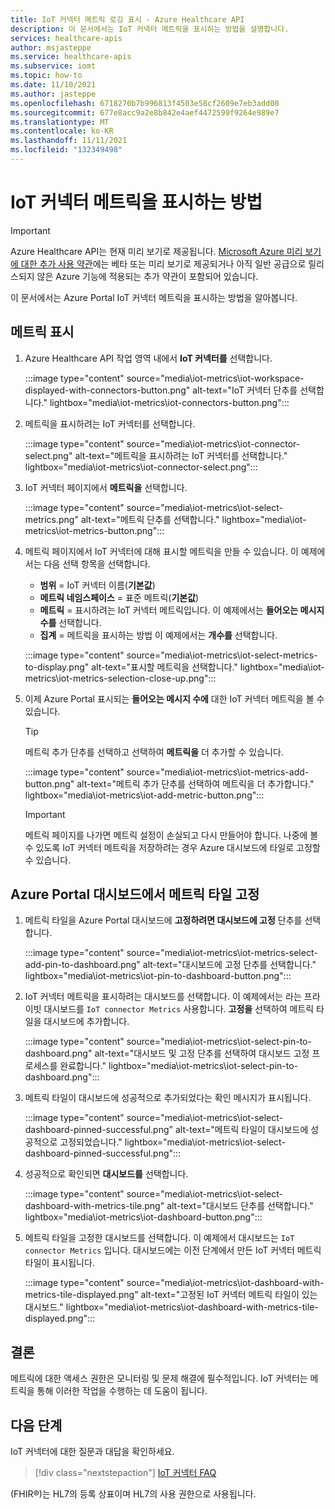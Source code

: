 ```yaml
---
title: IoT 커넥터 메트릭 로깅 표시 - Azure Healthcare API
description: 이 문서에서는 IoT 커넥터 메트릭을 표시하는 방법을 설명합니다.
services: healthcare-apis
author: msjasteppe
ms.service: healthcare-apis
ms.subservice: iomt
ms.topic: how-to
ms.date: 11/10/2021
ms.author: jasteppe
ms.openlocfilehash: 6718270b7b996813f4503e58cf2609e7eb3add00
ms.sourcegitcommit: 677e8acc9a2e8b842e4aef4472599f9264e989e7
ms.translationtype: MT
ms.contentlocale: ko-KR
ms.lasthandoff: 11/11/2021
ms.locfileid: "132349498"
---
```

# <a name="how-to-display-iot-connector-metrics"></a>IoT 커넥터 메트릭을 표시하는 방법

> [!IMPORTANT]
> Azure Healthcare API는 현재 미리 보기로 제공됩니다. [Microsoft Azure 미리 보기에 대한 추가 사용 약관](https://azure.microsoft.com/support/legal/preview-supplemental-terms/)에는 베타 또는 미리 보기로 제공되거나 아직 일반 공급으로 릴리스되지 않은 Azure 기능에 적용되는 추가 약관이 포함되어 있습니다.

이 문서에서는 Azure Portal IoT 커넥터 메트릭을 표시하는 방법을 알아봅니다. 

## <a name="display-metrics"></a>메트릭 표시

1. Azure Healthcare API 작업 영역 내에서 **IoT 커넥터를** 선택합니다. 

     :::image type="content" source="media\iot-metrics\iot-workspace-displayed-with-connectors-button.png" alt-text="IoT 커넥터 단추를 선택합니다." lightbox="media\iot-metrics\iot-connectors-button.png"::: 

2. 메트릭을 표시하려는 IoT 커넥터를 선택합니다.

    :::image type="content" source="media\iot-metrics\iot-connector-select.png" alt-text="메트릭을 표시하려는 IoT 커넥터를 선택합니다." lightbox="media\iot-metrics\iot-connector-select.png":::
    
3. IoT 커넥터 페이지에서 **메트릭을** 선택합니다.

   :::image type="content" source="media\iot-metrics\iot-select-metrics.png" alt-text="메트릭 단추를 선택합니다." lightbox="media\iot-metrics\iot-metrics-button.png"::: 

4. 메트릭 페이지에서 IoT 커넥터에 대해 표시할 메트릭을 만들 수 있습니다. 이 예제에서는 다음 선택 항목을 선택합니다.

    * **범위** = IoT 커넥터 이름(**기본값**)
    * **메트릭 네임스페이스** = 표준 메트릭(**기본값**) 
    * **메트릭** = 표시하려는 IoT 커넥터 메트릭입니다. 이 예제에서는 **들어오는 메시지 수를** 선택합니다.
    * **집계** = 메트릭을 표시하는 방법 이 예제에서는 **개수를** 선택합니다. 

    :::image type="content" source="media\iot-metrics\iot-select-metrics-to-display.png" alt-text="표시할 메트릭을 선택합니다." lightbox="media\iot-metrics\iot-metrics-selection-close-up.png"::: 

5. 이제 Azure Portal 표시되는 **들어오는 메시지 수에** 대한 IoT 커넥터 메트릭을 볼 수 있습니다.

    > [!TIP]
    > 메트릭 추가 단추를 선택하고 선택하여 **메트릭을** 더 추가할 수 있습니다.

    :::image type="content" source="media\iot-metrics\iot-metrics-add-button.png" alt-text="메트릭 추가 단추를 선택하여 메트릭을 더 추가합니다." lightbox="media\iot-metrics\iot-add-metric-button.png":::

    > [!IMPORTANT]
    > 메트릭 페이지를 나가면 메트릭 설정이 손실되고 다시 만들어야 합니다. 나중에 볼 수 있도록 IoT 커넥터 메트릭을 저장하려는 경우 Azure 대시보드에 타일로 고정할 수 있습니다.

## <a name="pinning-metrics-tile-on-azure-portal-dashboard"></a>Azure Portal 대시보드에서 메트릭 타일 고정

1. 메트릭 타일을 Azure Portal 대시보드에 **고정하려면 대시보드에 고정** 단추를 선택합니다.

    :::image type="content" source="media\iot-metrics\iot-metrics-select-add-pin-to-dashboard.png" alt-text="대시보드에 고정 단추를 선택합니다." lightbox="media\iot-metrics\iot-pin-to-dashboard-button.png":::

2. IoT 커넥터 메트릭을 표시하려는 대시보드를 선택합니다. 이 예제에서는 라는 프라이빗 대시보드를 `IoT connector Metrics` 사용합니다. **고정을** 선택하여 메트릭 타일을 대시보드에 추가합니다.

    :::image type="content" source="media\iot-metrics\iot-select-pin-to-dashboard.png" alt-text="대시보드 및 고정 단추를 선택하여 대시보드 고정 프로세스를 완료합니다." lightbox="media\iot-metrics\iot-select-pin-to-dashboard.png":::

3. 메트릭 타일이 대시보드에 성공적으로 추가되었다는 확인 메시지가 표시됩니다.

    :::image type="content" source="media\iot-metrics\iot-select-dashboard-pinned-successful.png" alt-text="메트릭 타일이 대시보드에 성공적으로 고정되었습니다." lightbox="media\iot-metrics\iot-select-dashboard-pinned-successful.png":::

4. 성공적으로 확인되면 **대시보드를** 선택합니다.

    :::image type="content" source="media\iot-metrics\iot-select-dashboard-with-metrics-tile.png" alt-text="대시보드 단추를 선택합니다." lightbox="media\iot-metrics\iot-dashboard-button.png":::

5. 메트릭 타일을 고정한 대시보드를 선택합니다. 이 예제에서 대시보드는 `IoT connector Metrics` 입니다. 대시보드에는 이전 단계에서 만든 IoT 커넥터 메트릭 타일이 표시됩니다.

    :::image type="content" source="media\iot-metrics\iot-dashboard-with-metrics-tile-displayed.png" alt-text="고정된 IoT 커넥터 메트릭 타일이 있는 대시보드." lightbox="media\iot-metrics\iot-dashboard-with-metrics-tile-displayed.png":::

## <a name="conclusion"></a>결론 

메트릭에 대한 액세스 권한은 모니터링 및 문제 해결에 필수적입니다.  IoT 커넥터는 메트릭을 통해 이러한 작업을 수행하는 데 도움이 됩니다. 

## <a name="next-steps"></a>다음 단계

IoT 커넥터에 대한 질문과 대답을 확인하세요.

>[!div class="nextstepaction"]
>[IoT 커넥터 FAQ](iot-connector-faqs.md)

(FHIR&#174;)는 HL7의 등록 상표이며 HL7의 사용 권한으로 사용됩니다.
